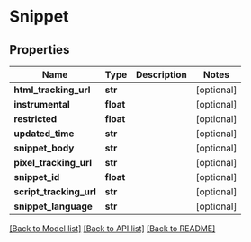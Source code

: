 # Snippet

## Properties
Name | Type | Description | Notes
------------ | ------------- | ------------- | -------------
**html_tracking_url** | **str** |  | [optional] 
**instrumental** | **float** |  | [optional] 
**restricted** | **float** |  | [optional] 
**updated_time** | **str** |  | [optional] 
**snippet_body** | **str** |  | [optional] 
**pixel_tracking_url** | **str** |  | [optional] 
**snippet_id** | **float** |  | [optional] 
**script_tracking_url** | **str** |  | [optional] 
**snippet_language** | **str** |  | [optional] 

[[Back to Model list]](../README.md#documentation-for-models) [[Back to API list]](../README.md#documentation-for-api-endpoints) [[Back to README]](../README.md)


